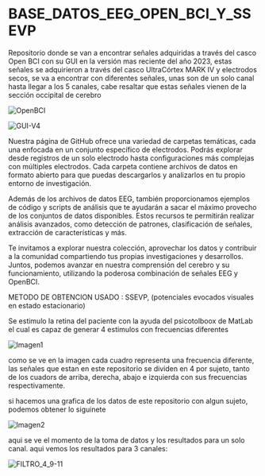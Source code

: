# BASE_DATOS_EEG_OPEN_BCI_Y_SSEVP
Repositorio donde se van a encontrar señales adquiridas a través del casco Open BCI con su GUI en la versión mas reciente del año 2023, estas señales se adquirieron a través del casco UltraCórtex MARK IV y electrodos secos, se va a encontrar con diferentes señales, unas son de un solo canal hasta llegar a los 5 canales, cabe resaltar que estas señales vienen de la sección occipital de cerebro

![OpenBCI](https://github.com/Richknd19/BASE_DATOS_EEG_OPEN_BCI_SSEVP/assets/138038858/502a1c52-9c91-4015-bdc4-7eaa7f41c737)

![GUI-V4](https://github.com/Richknd19/BASE_DATOS_EEG_OPEN_BCI_SSEVP/assets/138038858/9085b4b5-281d-4dbc-bb83-ddb5a0db61d3)

Nuestra página de GitHub ofrece una variedad de carpetas temáticas, cada una enfocada en un conjunto específico de electrodos. Podrás explorar desde registros de un solo electrodo hasta configuraciones más complejas con múltiples electrodos. Cada carpeta contiene archivos de datos en formato abierto para que puedas descargarlos y analizarlos en tu propio entorno de investigación.

Además de los archivos de datos EEG, también proporcionamos ejemplos de código y scripts de análisis que te ayudarán a sacar el máximo provecho de los conjuntos de datos disponibles. Estos recursos te permitirán realizar análisis avanzados, como detección de patrones, clasificación de señales, extracción de características y más.

Te invitamos a explorar nuestra colección, aprovechar los datos y contribuir a la comunidad compartiendo tus propias investigaciones y desarrollos. Juntos, podemos avanzar en nuestra comprensión del cerebro y su funcionamiento, utilizando la poderosa combinación de señales EEG y OpenBCI.

METODO DE OBTENCION USADO : SSEVP, (potenciales evocados visuales en estado estacionario)

Se estimulo la retina del paciente con la ayuda del psicotolboox de MatLab el cual es capaz de generar 4 estimulos con frecuencias diferentes 


![Imagen1](https://github.com/Richknd19/BASE_DATOS_EEG_OPEN_BCI_SSEVP/assets/138038858/ac10a189-638c-4cfd-bde2-a52002406691)



como se ve en la imagen cada cuadro representa una frecuencia diferente, las señales que estan en este repositorio se dividen en 4 por sujeto, tanto de los cuadors de arriba, derecha, abajo e izquierda con sus frecuencias respectivamente.

si hacemos una grafica de los datos de este repositorio con algun sujeto, podemos obtener lo siguinete 

![Imagen2](https://github.com/Richknd19/BASE_DATOS_EEG_OPEN_BCI_SSEVP/assets/138038858/58216db2-8d56-4367-90f7-0ea707d53a95)


aqui se ve el momento de la toma de datos y los resultados para un solo canal.
aqui vemos los resultados para 3 canales:


![FILTRO_4_9-11](https://github.com/Richknd19/BASE_DATOS_EEG_OPEN_BCI_SSEVP/assets/138038858/651e5242-84d6-41d8-be8a-67a9dbf6cb02)
